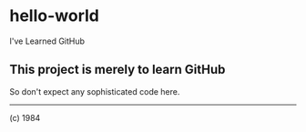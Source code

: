 # hello-world
I've Learned GitHub

## This project is merely to learn GitHub
So don't expect any sophisticated code here.

-----------------------------
(c) 1984
